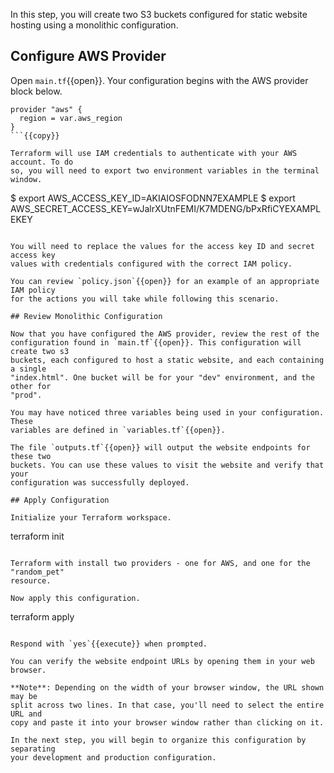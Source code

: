 In this step, you will create two S3 buckets configured for static website
hosting using a monolithic configuration.

## Configure AWS Provider

Open `main.tf`{{open}}. Your configuration begins with the AWS provider block
below.

```
provider "aws" {
  region = var.aws_region
}
```{{copy}}

Terraform will use IAM credentials to authenticate with your AWS account. To do
so, you will need to export two environment variables in the terminal window.

```
$ export AWS_ACCESS_KEY_ID=AKIAIOSFODNN7EXAMPLE
$ export AWS_SECRET_ACCESS_KEY=wJalrXUtnFEMI/K7MDENG/bPxRfiCYEXAMPLEKEY
```

You will need to replace the values for the access key ID and secret access key
values with credentials configured with the correct IAM policy.

You can review `policy.json`{{open}} for an example of an appropriate IAM policy
for the actions you will take while following this scenario.

## Review Monolithic Configuration

Now that you have configured the AWS provider, review the rest of the
configuration found in `main.tf`{{open}}. This configuration will create two s3
buckets, each configured to host a static website, and each containing a single
"index.html". One bucket will be for your "dev" environment, and the other for
"prod".

You may have noticed three variables being used in your configuration. These
variables are defined in `variables.tf`{{open}}.

The file `outputs.tf`{{open}} will output the website endpoints for these two
buckets. You can use these values to visit the website and verify that your
configuration was successfully deployed.

## Apply Configuration

Initialize your Terraform workspace.

```
terraform init
```{{execute}}

Terraform with install two providers - one for AWS, and one for the "random_pet"
resource.

Now apply this configuration.

```
terraform apply
```{{execute}}

Respond with `yes`{{execute}} when prompted.

You can verify the website endpoint URLs by opening them in your web browser.

**Note**: Depending on the width of your browser window, the URL shown may be
split across two lines. In that case, you'll need to select the entire URL and
copy and paste it into your browser window rather than clicking on it.

In the next step, you will begin to organize this configuration by separating
your development and production configuration.
